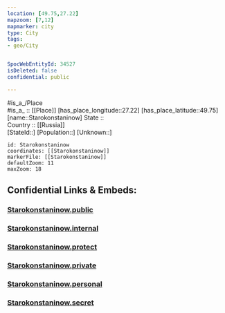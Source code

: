 ```yaml
---
location: [49.75,27.22] 
mapzoom: [7,12] 
mapmarker: city 
type: City
tags:
- geo/City


SpocWebEntityId: 34527
isDeleted: false
confidential: public

---
```

#is_a_/Place  
#is_a_ :: [[Place]] 
[has_place_longitude::27.22] 
[has_place_latitude::49.75] 
[name::Starokonstaninow] 
State ::  
Country :: [[Russia]]  
[StateId::] 
[Population::] 
[Unknown::] 


```leaflet
id: Starokonstaninow
coordinates: [[Starokonstaninow]] 
markerFile: [[Starokonstaninow]] 
defaultZoom: 11 
maxZoom: 18
```


## Confidential Links & Embeds: 

### [Starokonstaninow.public](/_public/\Earth\Continent\Europe\Europe~East\Ukraine\Regions~Ukraine\Khmel'nyts'kyy\CityStarokonstaninow.public.md) 

### [Starokonstaninow.internal](/_internal/\Earth\Continent\Europe\Europe~East\Ukraine\Regions~Ukraine\Khmel'nyts'kyy\CityStarokonstaninow.internal.md) 

### [Starokonstaninow.protect](/_protect/\Earth\Continent\Europe\Europe~East\Ukraine\Regions~Ukraine\Khmel'nyts'kyy\CityStarokonstaninow.protect.md) 

### [Starokonstaninow.private](/_private/\Earth\Continent\Europe\Europe~East\Ukraine\Regions~Ukraine\Khmel'nyts'kyy\CityStarokonstaninow.private.md) 

### [Starokonstaninow.personal](/_personal/\Earth\Continent\Europe\Europe~East\Ukraine\Regions~Ukraine\Khmel'nyts'kyy\CityStarokonstaninow.personal.md) 

### [Starokonstaninow.secret](/_secret/\Earth\Continent\Europe\Europe~East\Ukraine\Regions~Ukraine\Khmel'nyts'kyy\CityStarokonstaninow.secret.md)

